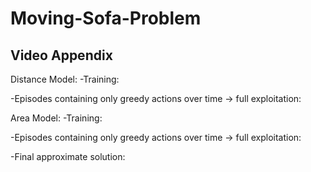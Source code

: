 # Moving-Sofa-Problem

## Video Appendix

Distance Model:
-Training:

-Episodes containing only greedy actions over time -> full exploitation:

Area Model:
-Training:

-Episodes containing only greedy actions over time -> full exploitation:

-Final approximate solution: 
